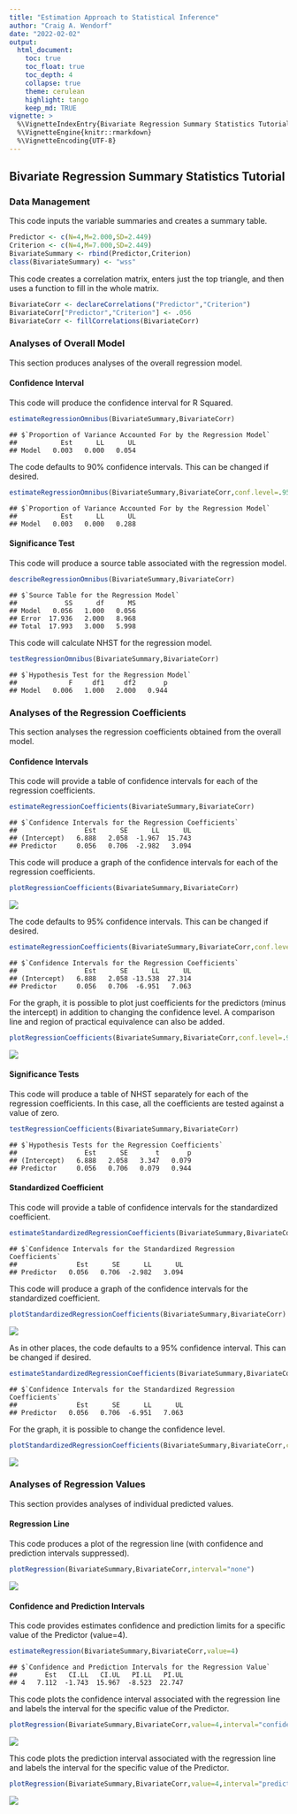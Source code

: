 ```yaml
---
title: "Estimation Approach to Statistical Inference"
author: "Craig A. Wendorf"
date: "2022-02-02"
output:
  html_document:
    toc: true
    toc_float: true
    toc_depth: 4
    collapse: true
    theme: cerulean
    highlight: tango
    keep_md: TRUE
vignette: >
  %\VignetteIndexEntry{Bivariate Regression Summary Statistics Tutorial}
  %\VignetteEngine{knitr::rmarkdown}
  %\VignetteEncoding{UTF-8}
---
```






## Bivariate Regression Summary Statistics Tutorial

### Data Management

This code inputs the variable summaries and creates a summary table.

```r
Predictor <- c(N=4,M=2.000,SD=2.449)
Criterion <- c(N=4,M=7.000,SD=2.449)
BivariateSummary <- rbind(Predictor,Criterion)
class(BivariateSummary) <- "wss"
```

This code creates a correlation matrix, enters just the top triangle, and then uses a function to fill in the whole matrix.

```r
BivariateCorr <- declareCorrelations("Predictor","Criterion")
BivariateCorr["Predictor","Criterion"] <- .056
BivariateCorr <- fillCorrelations(BivariateCorr)
```

### Analyses of Overall Model

This section produces analyses of the overall regression model.

#### Confidence Interval

This code will produce the confidence interval for R Squared.

```r
estimateRegressionOmnibus(BivariateSummary,BivariateCorr)
```

```
## $`Proportion of Variance Accounted For by the Regression Model`
##           Est      LL      UL
## Model   0.003   0.000   0.054
```

The code defaults to 90% confidence intervals. This can be changed if desired.

```r
estimateRegressionOmnibus(BivariateSummary,BivariateCorr,conf.level=.95)
```

```
## $`Proportion of Variance Accounted For by the Regression Model`
##           Est      LL      UL
## Model   0.003   0.000   0.288
```

#### Significance Test

This code will produce a source table associated with the regression model.

```r
describeRegressionOmnibus(BivariateSummary,BivariateCorr)
```

```
## $`Source Table for the Regression Model`
##            SS      df      MS
## Model   0.056   1.000   0.056
## Error  17.936   2.000   8.968
## Total  17.993   3.000   5.998
```

This code will calculate NHST for the regression model.

```r
testRegressionOmnibus(BivariateSummary,BivariateCorr)
```

```
## $`Hypothesis Test for the Regression Model`
##             F     df1     df2       p
## Model   0.006   1.000   2.000   0.944
```

### Analyses of the Regression Coefficients

This section analyses the regression coefficients obtained from the overall model.

#### Confidence Intervals 

This code will provide a table of confidence intervals for each of the regression coefficients.

```r
estimateRegressionCoefficients(BivariateSummary,BivariateCorr)
```

```
## $`Confidence Intervals for the Regression Coefficients`
##                 Est      SE      LL      UL
## (Intercept)   6.888   2.058  -1.967  15.743
## Predictor     0.056   0.706  -2.982   3.094
```

This code will produce a graph of the confidence intervals for each of the regression coefficients.

```r
plotRegressionCoefficients(BivariateSummary,BivariateCorr)
```

![](figures/Regression-BivariateCoeffA-1.png)<!-- -->

The code defaults to 95% confidence intervals. This can be changed if desired.

```r
estimateRegressionCoefficients(BivariateSummary,BivariateCorr,conf.level=.99)
```

```
## $`Confidence Intervals for the Regression Coefficients`
##                 Est      SE      LL      UL
## (Intercept)   6.888   2.058 -13.538  27.314
## Predictor     0.056   0.706  -6.951   7.063
```

For the graph, it is possible to plot just coefficients for the predictors (minus the intercept) in addition to changing the confidence level. A comparison line and region of practical equivalence can also be added.

```r
plotRegressionCoefficients(BivariateSummary,BivariateCorr,conf.level=.99,line=0,rope=c(-2,2),intercept=FALSE)
```

![](figures/Regression-BivariateCoeffB-1.png)<!-- -->

#### Significance Tests

This code will produce a table of NHST separately for each of the regression coefficients. In this case, all the coefficients are tested against a value of zero.

```r
testRegressionCoefficients(BivariateSummary,BivariateCorr)
```

```
## $`Hypothesis Tests for the Regression Coefficients`
##                 Est      SE       t       p
## (Intercept)   6.888   2.058   3.347   0.079
## Predictor     0.056   0.706   0.079   0.944
```

#### Standardized Coefficient

This code will provide a table of confidence intervals for the standardized coefficient.

```r
estimateStandardizedRegressionCoefficients(BivariateSummary,BivariateCorr)
```

```
## $`Confidence Intervals for the Standardized Regression Coefficients`
##               Est      SE      LL      UL
## Predictor   0.056   0.706  -2.982   3.094
```

This code will produce a graph of the confidence intervals for the standardized coefficient.

```r
plotStandardizedRegressionCoefficients(BivariateSummary,BivariateCorr)
```

![](figures/Regression-BivariateStandardA-1.png)<!-- -->

As in other places, the code defaults to a 95% confidence interval. This can be changed if desired.

```r
estimateStandardizedRegressionCoefficients(BivariateSummary,BivariateCorr,conf.level=.99)
```

```
## $`Confidence Intervals for the Standardized Regression Coefficients`
##               Est      SE      LL      UL
## Predictor   0.056   0.706  -6.951   7.063
```

For the graph, it is possible to change the confidence level.

```r
plotStandardizedRegressionCoefficients(BivariateSummary,BivariateCorr,conf.level=.99)
```

![](figures/Regression-BivariateStandardB-1.png)<!-- -->

### Analyses of Regression Values

This section provides analyses of individual predicted values.

#### Regression Line

This code produces a plot of the regression line (with confidence and prediction intervals suppressed).

```r
plotRegression(BivariateSummary,BivariateCorr,interval="none")
```

![](figures/Regression-BivariateLineA-1.png)<!-- -->

#### Confidence and Prediction Intervals

This code provides estimates confidence and prediction limits for a specific value of the Predictor (value=4).

```r
estimateRegression(BivariateSummary,BivariateCorr,value=4)
```

```
## $`Confidence and Prediction Intervals for the Regression Value`
##       Est   CI.LL   CI.UL   PI.LL   PI.UL
## 4   7.112  -1.743  15.967  -8.523  22.747
```

This code plots the confidence interval associated with the regression line and labels the interval for the specific value of the Predictor.

```r
plotRegression(BivariateSummary,BivariateCorr,value=4,interval="confidence")
```

![](figures/Regression-BivariateConfA-1.png)<!-- -->

This code plots the prediction interval associated with the regression line and labels the interval for the specific value of the Predictor.

```r
plotRegression(BivariateSummary,BivariateCorr,value=4,interval="prediction")
```

![](figures/Regression-BivariateConfB-1.png)<!-- -->
